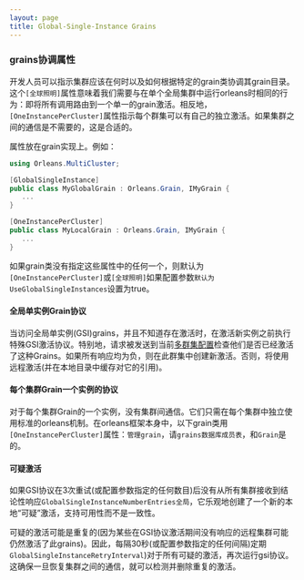 ```yaml
---
layout: page
title: Global-Single-Instance Grains
---
```


### grains协调属性

开发人员可以指示集群应该在何时以及如何根据特定的grain类协调其grain目录。这个`[全球照明]`属性意味着我们需要与在单个全局集群中运行orleans时相同的行为：即将所有调用路由到一个单一的grain激活。相反地，`[OneInstancePerCluster]`属性指示每个群集可以有自己的独立激活。如果集群之间的通信是不需要的，这是合适的。

属性放在grain实现上。例如：

```csharp
using Orleans.MultiCluster;

[GlobalSingleInstance]
public class MyGlobalGrain : Orleans.Grain, IMyGrain {
   ...
}

[OneInstancePerCluster]
public class MyLocalGrain : Orleans.Grain, IMyGrain {
   ...
}
```

如果grain类没有指定这些属性中的任何一个，则默认为`[OneInstancePerCluster]`或`[全球照明]`如果配置参数`默认为UseGlobalSingleInstances`设置为true。

#### 全局单实例Grain协议

当访问全局单实例(GSI)grains，并且不知道存在激活时，在激活新实例之前执行特殊GSI激活协议。特别地，请求被发送到当前[多群集配置](MultiClusterConfiguration.md)检查他们是否已经激活了这种Grains。如果所有响应均为负，则在此群集中创建新激活。否则，将使用远程激活(并在本地目录中缓存对它的引用)。

#### 每个集群Grain一个实例的协议

对于每个集群Grain的一个实例，没有集群间通信。它们只需在每个集群中独立使用标准的orleans机制。在orleans框架本身中，以下grain类用`[OneInstancePerCluster]`属性：`管理grain`，请`grains数据库成员表`，和`Grain`是的。

#### 可疑激活

如果GSI协议在3次重试(或配置参数指定的任何数目)后没有从所有集群接收到结论性响应`GlobalSingleInstanceNumberEntries全局`，它乐观地创建了一个新的本地“可疑”激活，支持可用性而不是一致性。

可疑的激活可能是重复的(因为某些在GSI协议激活期间没有响应的远程集群可能仍然激活了此grains)。因此，每隔30秒(或配置参数指定的任何间隔)定期`GlobalSingleInstanceRetryInterval`)对于所有可疑的激活，再次运行gsi协议。这确保一旦恢复集群之间的通信，就可以检测并删除重复的激活。
